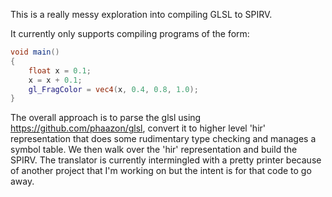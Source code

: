 This is a really messy exploration into compiling GLSL to SPIRV.

It currently only supports compiling programs of the form:
```glsl
void main()
{
    float x = 0.1;
    x = x + 0.1;
    gl_FragColor = vec4(x, 0.4, 0.8, 1.0);
}
```

The overall approach is to parse the glsl using https://github.com/phaazon/glsl,
convert it to higher level 'hir' representation that does some rudimentary type
checking and manages a symbol table. We then walk over the 'hir' representation
and build the SPIRV. The translator is currently intermingled with a pretty printer
because of another project that I'm working on but the intent is for that code
to go away.
